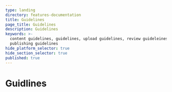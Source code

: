 ```yaml
---
type: landing
directory: features-documentation
title: Guidelines
page_title: Guidelines
description: Guidelines
keywords: >-
  content guidelines, guidelines, upload guidelines, review guideleines,
  publishing guidelines
hide_platform_selector: true
hide_section_selector: true
published: true
---
```

# Guidlines
